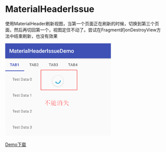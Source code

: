 # MaterialHeaderIssue
使用MaterialHeader刷新视图，当第一个页面正在刷新的时候，切换到第三个页面，然后再切回第一个，视图定住不动了。尝试在Fragment的onDestroyView方法中结束刷新，也没有效果

![image](截图.png)

[Demo下载](https://raw.githubusercontent.com/SnailRuns/MaterialHeaderIssue/master/demo.apk)
